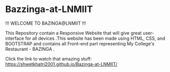 # Bazzinga-at-LNMIIT
!!! WELCOME TO BAZINGA@LNMIIT !!!

This Repository contain a Responsive Website that will give great user-interface for all devices .This website has been made using HTML, CSS, and BOOTSTRAP and contains all Front-end part representing My College's Restaurant - BAZINGA . 

Click the link to watch that amazing stuff: https://shwetkhatri2001.github.io/Bazinga-at-LNMIIT/
